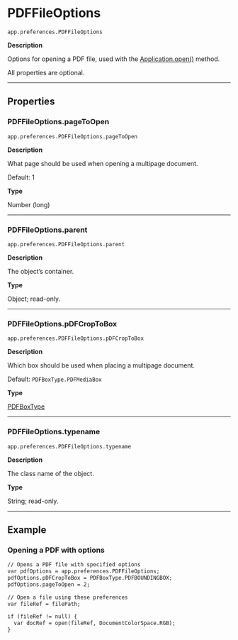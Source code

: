 # PDFFileOptions

`app.preferences.PDFFileOptions`

**Description**

Options for opening a PDF file, used with the [Application.open()](Application.md#jsobjref-application-open) method.

All properties are optional.

---

## Properties

### PDFFileOptions.pageToOpen

`app.preferences.PDFFileOptions.pageToOpen`

**Description**

What page should be used when opening a multipage document.

Default: 1

**Type**

Number (long)

---

### PDFFileOptions.parent

`app.preferences.PDFFileOptions.parent`

**Description**

The object’s container.

**Type**

Object; read-only.

---

### PDFFileOptions.pDFCropToBox

`app.preferences.PDFFileOptions.pDFCropToBox`

**Description**

Which box should be used when placing a multipage document.

Default: `PDFBoxType.PDFMediaBox`

**Type**

[PDFBoxType](scripting-constants.md#jsobjref-scripting-constants-pdfboxtype)

---

### PDFFileOptions.typename

`app.preferences.PDFFileOptions.typename`

**Description**

The class name of the object.

**Type**

String; read-only.

---

## Example

### Opening a PDF with options

```default
// Opens a PDF file with specified options
var pdfOptions = app.preferences.PDFFileOptions;
pdfOptions.pDFCropToBox = PDFBoxType.PDFBOUNDINGBOX;
pdfOptions.pageToOpen = 2;

// Open a file using these preferences
var fileRef = filePath;

if (fileRef != null) {
  var docRef = open(fileRef, DocumentColorSpace.RGB);
}
```
